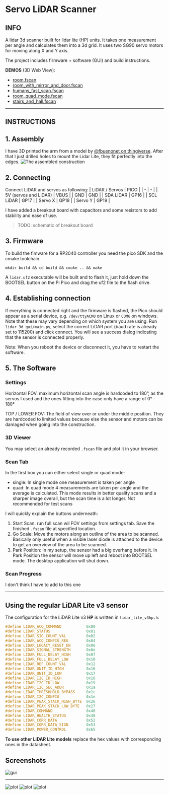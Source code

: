 # Servo LiDAR Scanner

## INFO

A lidar 3d scanner built for lidar lite (HP) units. It takes one measurement per angle and calculates them into a 3d grid. It uses two SG90 servo motors for moving along X and Y axis.

The project includes firmware + software (GUI) and build instructions.

**DEMOS** (3D Web View):

* [room.fscan](https://voidlight7718.github.io/lidar_demos/1.html)
* [room_with_mirror_and_door.fscan](https://voidlight7718.github.io/lidar_demos/2.html)
* [humans_fast_scan.fscan](https://voidlight7718.github.io/lidar_demos/3.html)
* [room_quad_mode.fscan](https://voidlight7718.github.io/lidar_demos/4.html)
* [stairs_and_hall.fscan](https://voidlight7718.github.io/lidar_demos/5.html)

---

## INSTRUCTIONS

## 1. Assembly

I have 3D printed the arm from a model by [@fbuenonet on thingiverse](https://www.thingiverse.com/thing:708819). After that I just drilled holes to mount the Lidar Lite, they fit perfectly into the edges.
![The assembled construction](./images/lidar3d.jpg)

## 2. Connecting

Connect LiDAR and servos as following:
| LiDAR / Servos | PICO |
| - | - |
| 5V (servos and LiDAR) | VBUS |
| GND | GND |
| SDA LiDAR | GP16 |
| SCL LiDAR | GP17 |
| Servo X | GP18 |
| Servo Y | GP19 |

I have added a breakout board with capacitors and some resistors to add stability and ease of use.
> TODO: schematic of breakout board

## 3. Firmware

To build the fimware for a RP2040 controller you need the pico SDK and the cmake toolchain.

`mkdir build && cd build && cmake .. && make`

A `lidar.uf2` executable will be built and to flash it, just hold down the BOOTSEL button on the Pi Pico and drag the uf2 file to the flash drive.

## 4. Establishing connection

If everything is connected right and the firmware is flashed, the Pico should appear as a serial device, e.g. `/dev/ttyACM0` on Linux or `COM6` on windows. Note that these may vary depending on which system you are using. Run `lidar_3d_gui/main.py`, select the correct LiDAR port (baud rate is already set to 115200) and click connect. You will see a success dialog indicating that the sensor is connected properly.

Note: When you reboot the device or disconnect it, you have to restart the software.

## 5. The Software

### Settings

Horizontal FOV: maximum horizontal scan angle is hardcoded to 180°, as the servos I used and the ones fitting into the case only have a range of 0° - 180°

TOP / LOWER FOV: The field of view over or under the middle position. They are hardcoded to limited values because else the sensor and motors can be damaged when going into the construction.

### 3D Viewer

You may select an already recorded `.fscan` file and plot it in your browser.

### Scan Tab

In the first box you can either select single or quad mode:

* single: In single mode one measurement is taken per angle
* quad: In quad mode 4 measurements are taken per angle and the average is calculated. This mode results in better quality scans and a sharper image overall, but the scan time is a lot longer. Not recommended for test scans

I will quickly explain the buttons underneath:

1. Start Scan: run full scan wil FOV settings from settings tab. Save the finished `.fscan` file at specified location.
2. Go Scale: Move the motors along an outline of the area to be scanned. Basically only useful when a visible laser diode is attached to the device to get an overview of the area to be scanned.
3. Park Position: In my setup, the sensor had a big overhang before it. In Park Position the sensor will move up left and reboot into BOOTSEL mode. The desktop application will shut down.

### Scan Progress

I don't think I have to add to this one

---

## Using the regular LiDAR Lite v3 sensor

The configuration for the LiDAR Lite v3 **HP** is written in `lidar_lite_v3hp.h`:
```c
#define LIDAR_ACQ_COMMAND			0x00
#define LIDAR_STATUS				0x01
#define LIDAR_SIG_COUNT_VAL			0x02
#define LIDAR_ACQ_CONFIG_REG		0x04
#define LIDAR_LEGACY_RESET_EN		0x06
#define LIDAR_SIGNAL_STRENGTH		0x0e
#define LIDAR_FULL_DELAY_HIGH		0x0f
#define LIDAR_FULL_DELAY_LOW		0x10
#define LIDAR_REF_COUNT_VAL			0x12
#define LIDAR_UNIT_ID_HIGH			0x16
#define LIDAR_UNIT_ID_LOW			0x17
#define LIDAR_I2C_ID_HIGH			0x18
#define LIDAR_I2C_ID_LOW			0x19
#define LIDAR_I2C_SEC_ADDR			0x1a
#define LIDAR_THRESHHOLD_BYPASS		0x1c
#define LIDAR_I2C_CONFIG			0x1e
#define LIDAR_PEAK_STACK_HIGH_BYTE	0x26
#define LIDAR_PEAK_STACK_LOW_BYTE	0x27
#define LIDAR_COMMAND				0x40
#define LIDAR_HEALTH_STATUS			0x48
#define LIDAR_CORR_DATA				0x52
#define LIDAR_CORR_DATA_SIGN		0x53
#define LIDAR_POWER_CONTROL			0x65
```

**To use other LiDAR Lite models** replace the hex values with corresponding ones in the datasheet.

## Screenshots

![gui](./images/gui.png)

---

![plot](./images/plot1.png)
![plot](./images/plot2.png)
![plot](./images/plot3.png)